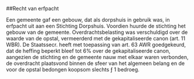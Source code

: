 <meta http-equiv='Content-Type' content='text/html; charset=utf-8' />

##Recht van erfpacht

Een gemeente gaf een gebouw, dat als dorpshuis in gebruik was, in erfpacht uit aan een Stichting Dorpshuis. Voordien huurde de stichting het gebouw van de gemeente. Overdrachtsbelasting was verschuldigd over de waarde van de opstal, vermeerderd met de gekapitaliseerde canon (art. 11 WBR). De Staatssecr. heeft met toepassing van art. 63 AWR goedgekeurd, dat de heffing beperkt bleef tot 6% over de gekapitaliseerde canon, aangezien de stichting en de gemeente nauw met elkaar waren verbonden, de overdracht plaatsvond binnen de sfeer van het algemeen belang en de voor de opstal bedongen koopsom slechts ƒ 1 bedroeg.    
